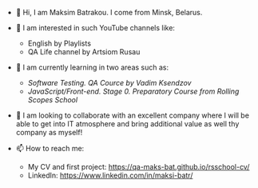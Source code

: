 * 👋 Hi, I am Maksim Batrakou. I come from Minsk, Belarus.


* 👀 I am interested in  such YouTube channels like:
  + English by Playlists
  + QA Life channel by Artsiom Rusau


* 🌱 I am currently learning  in two areas such as:
  + *Software Testing. QA Cource by Vadim Ksendzov*
  + *JavaScript/Front-end. Stage 0. Preparatory Course from Rolling Scopes School*


* 💞️ I am looking to collaborate with an excellent company where I will be able to get into IT atmosphere and bring additional value as well thу company as myself!


* 📫 How to reach me:
  + My CV and first project: <https://qa-maks-bat.github.io/rsschool-cv/>
  + LinkedIn: <https://www.linkedin.com/in/maksi-batr/>

<!---
qa-maks-bat/qa-maks-bat is a ✨ special ✨ repository because its `README.md` (this file) appears on your GitHub profile.
You can click the Preview link to take a look at your changes.
--->
